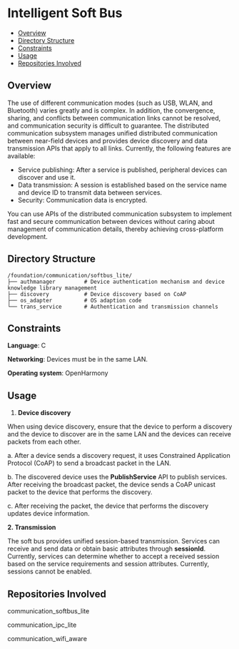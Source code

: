 # Intelligent Soft Bus<a name="EN-US_TOPIC_0000001051344287"></a>

-   [Overview](#section11660541593)
-   [Directory Structure](#section1464106163817)
-   [Constraints](#section1718733212019)
-   [Usage](#section167037358130)
-   [Repositories Involved](#section4499619123117)

## Overview<a name="section11660541593"></a>

The use of different communication modes \(such as USB, WLAN, and Bluetooth\) varies greatly and is complex. In addition, the convergence, sharing, and conflicts between communication links cannot be resolved, and communication security is difficult to guarantee. The distributed communication subsystem manages unified distributed communication between near-field devices and provides device discovery and data transmission APIs that apply to all links. Currently, the following features are available:

-   Service publishing: After a service is published, peripheral devices can discover and use it.
-   Data transmission: A session is established based on the service name and device ID to transmit data between services.
-   Security: Communication data is encrypted.

You can use APIs of the distributed communication subsystem to implement fast and secure communication between devices without caring about management of communication details, thereby achieving cross-platform development.

## Directory Structure<a name="section1464106163817"></a>

```
/foundation/communication/softbus_lite/
├── authmanager         # Device authentication mechanism and device knowledge library management
├── discovery           # Device discovery based on CoAP
├── os_adapter          # OS adaption code
└── trans_service       # Authentication and transmission channels
```

## Constraints<a name="section1718733212019"></a>

**Language**: C

**Networking**: Devices must be in the same LAN.

**Operating system**: OpenHarmony

## Usage<a name="section167037358130"></a>

1.  **Device discovery**

When using device discovery, ensure that the device to perform a discovery and the device to discover are in the same LAN and the devices can receive packets from each other.

a. After a device sends a discovery request, it uses Constrained Application Protocol \(CoAP\) to send a broadcast packet in the LAN.

b. The discovered device uses the  **PublishService**  API to publish services. After receiving the broadcast packet, the device sends a CoAP unicast packet to the device that performs the discovery.

c. After receiving the packet, the device that performs the discovery updates device information.

**2. Transmission**

The soft bus provides unified session-based transmission. Services can receive and send data or obtain basic attributes through  **sessionId**. Currently, services can determine whether to accept a received session based on the service requirements and session attributes. Currently, sessions cannot be enabled.

## Repositories Involved<a name="section4499619123117"></a>

communication\_softbus\_lite

communication\_ipc\_lite

communication\_wifi\_aware

